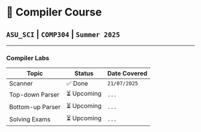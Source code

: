 # 🧠 Compiler Course
## `ASU_SCI` | `COMP304` | `Summer 2025`
---
###  Compiler Labs
| Topic            | Status     | Date Covered      |
|------------------|------------|-------------------|
| Scanner          | ✅ Done    | `21/07/2025`    |
| Top-down Parser  | ⏳ Upcoming     | `...`    |
| Bottom-up Parser | ⏳ Upcoming     | `...`     |
| Solving Exams    | ⏳ Upcoming     | `...`    |

